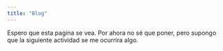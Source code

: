 ```yaml
---
title: "Blog"
---
```


Espero que esta pagina se vea. Por ahora no sé que poner, pero supongo que la siguiente actividad se me ocurríra algo.

